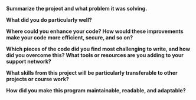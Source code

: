 **Summarize the project and what problem it was solving.**

**What did you do particularly well?**

**Where could you enhance your code? How would these improvements make your code more efficient, secure, and so on?**

**Which pieces of the code did you find most challenging to write, and how did you overcome this? What tools or resources are you adding to your support network?**

**What skills from this project will be particularly transferable to other projects or course work?**

**How did you make this program maintainable, readable, and adaptable?**
